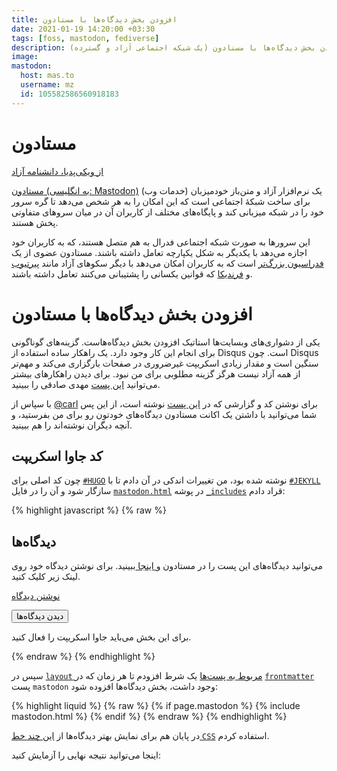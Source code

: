 ```yaml
---
title: افزودن بخش دیدگاه‌ها با مستادون
date: 2021-01-19 14:20:00 +03:30
tags: [foss, mastodon, fediverse]
description: افزودن بخش دیدگاه‌ها با مسنادون (یک شبکه اجتماعی آزاد و گسترده).
image:
mastodon:
  host: mas.to
  username: mz
  id: 105582586560918183
---
```



# مستادون

[از ویکی‌پدیا، دانشنامه آزاد](https://fa.wikipedia.org/wiki/%D9%85%D8%A7%D8%B3%D8%AA%D9%88%D8%AF%D9%88%D9%86_(%D9%86%D8%B1%D9%85%E2%80%8C%D8%A7%D9%81%D8%B2%D8%A7%D8%B1))

[مستادون (به انگلیسی: Mastodon)](https://joinmastodon.org/) یک نرم‌افزار آزاد و متن‌باز خودمیزبان (خدمات وب) برای ساخت شبکهٔ اجتماعی است که این امکان را به هر شخص می‌دهد تا گره سرور خود را در شبکه میزبانی کند و پایگاه‌های مختلف از کاربران آن در میان سروهای متفاوتی پخش هستند.

این سرورها به صورت شبکه اجتماعی فدرال به هم متصل هستند، که به کاربران خود اجازه می‌دهد با یکدیگر به شکل یکپارچه تعامل داشته باشند. مستادون عضوی از یک [فدراسیون بزرگ‌تر](https://fediverse.party/) است که به کاربران امکان می‌دهد با دیگر سکوهای آزاد مانند [پیرتیوب](https://joinpeertube.org/) و [فرندیکا](https://friendi.ca/) که قوانین یکسانی را پشتیبانی می‌کنند تعامل داشته باشند. 

# افزودن بخش دیدگاه‌ها با مستادون

یکی از دشواری‌های وبسایت‌ها استاتیک افزودن بخش دیدگاه‌هاست. گزینه‌های گوناگونی برای انجام این کار وجود دارد. یک راهکار ساده استفاده از Disqus است. چون Disqus  سنگین است و مقدار زیادی اسکریپت غیرضروری در صفحات بارگزاری می‌کند و مهم‌تر از همه آزاد نیست هرگز گزینه مطلوبی برای من نبود. برای دیدن راهکارهای بیشتر می‌توانید [این پست](https://mehdix.ir/static-comments.html) مهدی صادقی را ببینید.

با سپاس از [‪@carl‬](https://linuxrocks.online/@carl) برای نوشتن کد و گزارشی که در [این پست](https://carlschwan.eu/2020/12/29/adding-comments-to-your-static-blog-with-mastodon/) نوشته است، از این پس شما می‌توانید با داشتن یک اکانت مستادون دیدگاه‌های خودتون رو برای من بفرستید، و آنچه دیگران نوشته‌اند را هم ببینید.

## کد جاوا اسکریپت

چون کد اصلی برای [`#HUGO`](https://gohugo.io/) نوشته شده بود، من تغییرات اندکی در آن دادم تا با [`#JEKYLL`](https://jekyllrb.com/) سازگار شود و آن را در فایل [`mastodon.html`](https://raw.githubusercontent.com/mhdzli/zmim.ir/master/src/_includes/mastodon.html) در پوشه [`_includes`](https://github.com/mhdzli/zmim.ir/tree/master/src/_includes) قراد دادم:


<div class="code-block">
{% highlight javascript %}
{% raw %}
<div class="page-content">
  <h2>دیدگاه‌ها</h2>
  <p>می‌توانید دیدگاه‌های این پست را در مستادون و<a class="link" href="https://{{ page.mastodon.host }}/@{{ page.mastodon.username }}/{{ page.mastodon.id }}"> اینجا </a>ببینید. برای نوشتن دیدگاه خود روی لینک زیر کلیک کنید.</p>
  <p><a class="button" href="https://{{ page.mastodon.host }}/interact/{{ page.mastodon.id }}?type=reply">نوشتن دیدگاه‌</a></p>
  <p id="mastodon-comments-list"><button id="load-comment">دیدن دیدگاه‌ها</button></p>
  <noscript><p>برای این بخش می‌باید جاوا اسکریپت را فعال کنید.</p></noscript>
  <script src="/assets/js/purify.min.js"></script>
  <script type="text/javascript">
    function escapeHtml(unsafe) {
      return unsafe
           .replace(/&/g, "&amp;")
           .replace(/</g, "&lt;")
           .replace(/>/g, "&gt;")
           .replace(/"/g, "&quot;")
           .replace(/'/g, "&#039;");
   }

    document.getElementById("load-comment").addEventListener("click", function() {
      document.getElementById("load-comment").innerHTML = "دریافت دیدگاه‌ها";
      fetch('https://{{ page.mastodon.host }}/api/v1/statuses/{{ page.mastodon.id }}/context')
        .then(function(response) {
          return response.json();
        })
        .then(function(data) {
          if(data['descendants'] &&
             Array.isArray(data['descendants']) && 
            data['descendants'].length > 0) {
              document.getElementById('mastodon-comments-list').innerHTML = "";
              data['descendants'].forEach(function(reply) {
                reply.account.display_name = escapeHtml(reply.account.display_name);
                reply.account.emojis.forEach(emoji => {
                  reply.account.display_name = reply.account.display_name.replace(`:${emoji.shortcode}:`,
                    `<img src="${escapeHtml(emoji.static_url)}" alt="Emoji ${emoji.shortcode}" height="20" width="20" />`);
                });
                mastodonComment =
                  `<div class="mastodon-comment">
                     <div class="avatar">
                       <img src="${escapeHtml(reply.account.avatar_static)}" height=60 width=60 alt="">
                     </div>
                     <div class="content">
                       <div class="author">
                         <a href="${reply.account.url}" rel="nofollow">
                           <span>${reply.account.display_name}</span>
                           <span class="disabled">${escapeHtml(reply.account.acct)}</span>
                         </a>
                         <a class="date" href="${reply.uri}" rel="nofollow">
                           ${reply.created_at.substr(0, 10)}
                         </a>
                       </div>
                       <div class="mastodon-comment-content">${reply.content}</div> 
                     </div>
                   </div>`;
                document.getElementById('mastodon-comments-list').appendChild(DOMPurify.sanitize(mastodonComment, {'RETURN_DOM_FRAGMENT': true}));
              });
          } else {
            document.getElementById('mastodon-comments-list').innerHTML = "<p>بدون دیدگاه</p>";
          }
        });
      });
  </script>
</div>
{% endraw %}
{% endhighlight %}
</div>

سپس در [`layout` مربوط به پست‌ها]() یک شرط افزودم تا هر زمان که در [`frontmatter`](https://jekyllrb.com/docs/front-matter/) پست ‍`mastodon` وجود داشت، بخش دیدگاه‌ها افزوده شود:

<div class="code-block">
{% highlight liquid %}
{% raw %}
{% if page.mastodon %}
  {% include mastodon.html %}
{% endif %}
{% endraw %}
{% endhighlight %}
</div>

در پایان هم برای نمایش بهتر دیدگاه‌ها از [این چند خط `CSS`](https://github.com/mhdzli/zmim.ir/commit/78e351e5f809ead9eb4a77021026c5364c6e2081) استفاده کردم.

اینجا می‌توانید نتیجه نهایی را آزمایش کنید:
